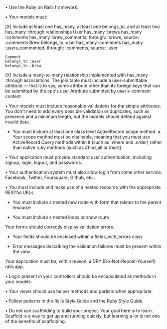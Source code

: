 • Use the Ruby on Rails framework.

• Your models must:

[X] Include at least one has_many, at least one belongs_to, and at least two has_many :through relationships
    User
    has_many :brews
    has_many :comments
    has_many :brew_comments, through: :brews, source: :comments
    Brew
    belongs_to :user 
    has_many :commnets
    has_many :users_commented, through: :comments, source: :user

    Comment
    belongs_to :user
    belongs_to :brew

[X] Include a many-to-many relationship implemented with has_many :through associations. The join table must include a user-submittable attribute — that is to say, some attribute other than its foreign keys that can be submitted by the app's user
    Attribute submitted by user-> comment content

• Your models must include reasonable validations for the simple attributes. You don't need to add every possible validation or duplicates, such as presence and a minimum length, but the models should defend against invalid data.

- You must include at least one class level ActiveRecord scope method. a. Your scope method must be chainable, meaning that you must use ActiveRecord Query methods within it (such as .where and .order) rather than native ruby methods (such as #find_all or #sort).

• Your application must provide standard user authentication, including signup, login, logout, and passwords.

• Your authentication system must also allow login from some other service. Facebook, Twitter, Foursquare, Github, etc...

• You must include and make use of a nested resource with the appropriate RESTful URLs.

- You must include a nested new route with form that relates to the parent resource

- You must include a nested index or show route

Your forms should correctly display validation errors.

- Your fields should be enclosed within a fields_with_errors class

- Error messages describing the validation failures must be present within the view.

Your application must be, within reason, a DRY (Do-Not-Repeat-Yourself) rails app.

• Logic present in your controllers should be encapsulated as methods in your models.

• Your views should use helper methods and partials when appropriate.

• Follow patterns in the Rails Style Guide and the Ruby Style Guide.

• Do not use scaffolding to build your project. Your goal here is to learn. Scaffold is a way to get up and running quickly, but learning a lot is not one of the benefits of scaffolding.
